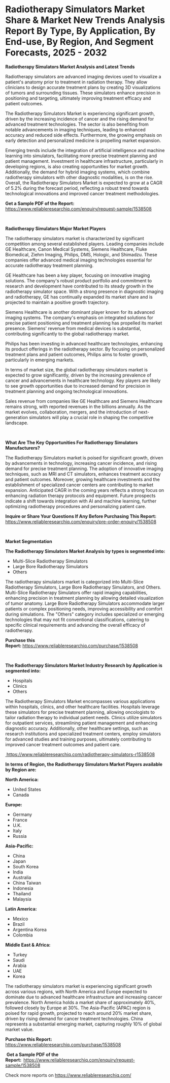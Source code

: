<p><h1>Radiotherapy Simulators Market Share & Market New Trends Analysis Report By Type, By Application, By End-use, By Region, And Segment Forecasts, 2025 - 2032</h1></p><p><strong>Radiotherapy Simulators Market Analysis and Latest Trends</strong></p>
<p><p>Radiotherapy simulators are advanced imaging devices used to visualize a patient's anatomy prior to treatment in radiation therapy. They allow clinicians to design accurate treatment plans by creating 3D visualizations of tumors and surrounding tissues. These simulators enhance precision in positioning and targeting, ultimately improving treatment efficacy and patient outcomes.</p><p>The Radiotherapy Simulators Market is experiencing significant growth, driven by the increasing incidence of cancer and the rising demand for advanced treatment technologies. The sector is also benefiting from notable advancements in imaging techniques, leading to enhanced accuracy and reduced side effects. Furthermore, the growing emphasis on early detection and personalized medicine is propelling market expansion.</p><p>Emerging trends include the integration of artificial intelligence and machine learning into simulators, facilitating more precise treatment planning and patient management. Investment in healthcare infrastructure, particularly in developing regions, is also creating opportunities for market growth. Additionally, the demand for hybrid imaging systems, which combine radiotherapy simulators with other diagnostic modalities, is on the rise. Overall, the Radiotherapy Simulators Market is expected to grow at a CAGR of 5.2% during the forecast period, reflecting a robust trend towards technological innovations and improved cancer treatment methodologies.</p></p>
<p><strong>Get a Sample PDF of the Report:&nbsp;</strong> <a href="https://www.reliableresearchiq.com/enquiry/request-sample/1538508?utm_campaign=2758&utm_medium=2&utm_source=Github&utm_content=ia&utm_term=03032025&utm_id=radiotherapy-simulators">https://www.reliableresearchiq.com/enquiry/request-sample/1538508</a></p>
<p>&nbsp;</p>
<p><strong>Radiotherapy Simulators Major Market Players</strong></p>
<p><p>The radiotherapy simulators market is characterized by significant competition among several established players. Leading companies include GE Healthcare, Canon Medical Systems, Siemens Healthcare, Fluke Biomedical, Ziehm Imaging, Philips, DMS, Hologic, and Shimadzu. These companies offer advanced medical imaging technologies essential for accurate radiotherapy treatment planning.</p><p>GE Healthcare has been a key player, focusing on innovative imaging solutions. The company's robust product portfolio and commitment to research and development have contributed to its steady growth in the radiotherapy simulator space. With a strong presence in diagnostic imaging and radiotherapy, GE has continually expanded its market share and is projected to maintain a positive growth trajectory.</p><p>Siemens Healthcare is another dominant player known for its advanced imaging systems. The company's emphasis on integrated solutions for precise patient positioning and treatment planning has propelled its market presence. Siemens' revenue from medical devices is substantial, contributing significantly to the global radiotherapy market.</p><p>Philips has been investing in advanced healthcare technologies, enhancing its product offerings in the radiotherapy sector. By focusing on personalized treatment plans and patient outcomes, Philips aims to foster growth, particularly in emerging markets.</p><p>In terms of market size, the global radiotherapy simulators market is expected to grow significantly, driven by the increasing prevalence of cancer and advancements in healthcare technology. Key players are likely to see growth opportunities due to increased demand for precision in treatment planning and ongoing technological innovations.</p><p>Sales revenue from companies like GE Healthcare and Siemens Healthcare remains strong, with reported revenues in the billions annually. As the market evolves, collaboration, mergers, and the introduction of next-generation simulators will play a crucial role in shaping the competitive landscape.</p></p>
<p>&nbsp;</p>
<p><strong>What Are The Key Opportunities For Radiotherapy Simulators Manufacturers?</strong></p>
<p><p>The Radiotherapy Simulators market is poised for significant growth, driven by advancements in technology, increasing cancer incidence, and rising demand for precise treatment planning. The adoption of innovative imaging techniques, such as MRI and CT simulators, enhances treatment accuracy and patient outcomes. Moreover, growing healthcare investments and the establishment of specialized cancer centers are contributing to market expansion. Anticipated CAGR in the coming years reflects a strong focus on enhancing radiation therapy protocols and equipment. Future prospects indicate a shift towards integration with AI and machine learning, further optimizing radiotherapy procedures and personalizing patient care.</p></p>
<p><strong>Inquire or Share Your Questions If Any Before Purchasing This Report:</strong> <a href="https://www.reliableresearchiq.com/enquiry/pre-order-enquiry/1538508?utm_campaign=2758&utm_medium=2&utm_source=Github&utm_content=ia&utm_term=03032025&utm_id=radiotherapy-simulators">https://www.reliableresearchiq.com/enquiry/pre-order-enquiry/1538508</a></p>
<p>&nbsp;</p>
<p><strong>Market Segmentation</strong></p>
<p><strong>The Radiotherapy Simulators Market Analysis by types is segmented into:</strong></p>
<p><ul><li>Multi-Slice Radiotherapy Simulators</li><li>Large Bore Radiotherapy Simulators</li><li>Others</li></ul></p>
<p><p>The radiotherapy simulators market is categorized into Multi-Slice Radiotherapy Simulators, Large Bore Radiotherapy Simulators, and Others. Multi-Slice Radiotherapy Simulators offer rapid imaging capabilities, enhancing precision in treatment planning by allowing detailed visualization of tumor anatomy. Large Bore Radiotherapy Simulators accommodate larger patients or complex positioning needs, improving accessibility and comfort during simulations. The "Others" category includes specialized or emerging technologies that may not fit conventional classifications, catering to specific clinical requirements and advancing the overall efficacy of radiotherapy.</p></p>
<p><strong>Purchase this Report:&nbsp;</strong><a href="https://www.reliableresearchiq.com/purchase/1538508?utm_campaign=2758&utm_medium=2&utm_source=Github&utm_content=ia&utm_term=03032025&utm_id=radiotherapy-simulators">https://www.reliableresearchiq.com/purchase/1538508</a></p>
<p>&nbsp;</p>
<p><strong>The Radiotherapy Simulators Market Industry Research by Application is segmented into:</strong></p>
<p><ul><li>Hospitals</li><li>Clinics</li><li>Others</li></ul></p>
<p><p>The Radiotherapy Simulators Market encompasses various applications within hospitals, clinics, and other healthcare facilities. Hospitals leverage these simulators for precise treatment planning, allowing oncologists to tailor radiation therapy to individual patient needs. Clinics utilize simulators for outpatient services, streamlining patient management and enhancing diagnostic accuracy. Additionally, other healthcare settings, such as research institutions and specialized treatment centers, employ simulators for advanced studies and training purposes, ultimately contributing to improved cancer treatment outcomes and patient care.</p></p>
<p><a href="https://www.reliableresearchiq.com/radiotherapy-simulators-r1538508?utm_campaign=2758&utm_medium=2&utm_source=Github&utm_content=ia&utm_term=03032025&utm_id=radiotherapy-simulators">&nbsp;https://www.reliableresearchiq.com/radiotherapy-simulators-r1538508</a></p>
<p><strong>In terms of Region, the Radiotherapy Simulators Market Players available by Region are:</strong></p>
<p>
    <p> <strong> North America: </strong>
        <ul>
            <li>United States</li>
            <li>Canada</li>
        </ul>
        </p> 
    <p> <strong> Europe: </strong>
        <ul>
            <li>Germany</li>
            <li>France</li>
            <li>U.K.</li>
            <li>Italy</li>
            <li>Russia</li>
        </ul>
        </p> 
    <p> <strong> Asia-Pacific: </strong>
        <ul>
            <li>China</li>
            <li>Japan</li>
            <li>South Korea</li>
            <li>India</li>
            <li>Australia</li>
            <li>China Taiwan</li>
            <li>Indonesia</li>
            <li>Thailand</li>
            <li>Malaysia</li>
        </ul>
        </p> 
    <p> <strong> Latin America: </strong>
        <ul>
            <li>Mexico</li>
            <li>Brazil</li>
            <li>Argentina Korea</li>
            <li>Colombia</li>
        </ul>
        </p> 
    <p> <strong> Middle East & Africa: </strong>
        <ul>
            <li>Turkey</li>
            <li>Saudi</li>
            <li>Arabia</li>
            <li>UAE</li>
            <li>Korea</li>
        </ul>
    </p>
    </p>
<p><p>The radiotherapy simulators market is experiencing significant growth across various regions, with North America and Europe expected to dominate due to advanced healthcare infrastructure and increasing cancer prevalence. North America holds a market share of approximately 40%, followed closely by Europe at 30%. The Asia-Pacific (APAC) region is poised for rapid growth, projected to reach around 20% market share, driven by rising demand for cancer treatment technologies. China represents a substantial emerging market, capturing roughly 10% of global market value.</p></p>
<p><strong>Purchase this Report: </strong><a href="https://www.reliableresearchiq.com/purchase/1538508?utm_campaign=2758&utm_medium=2&utm_source=Github&utm_content=ia&utm_term=03032025&utm_id=radiotherapy-simulators">https://www.reliableresearchiq.com/purchase/1538508</a></p>
<p>&nbsp;<strong>Get a Sample PDF of the Report:&nbsp;&nbsp;</strong><a href="https://www.reliableresearchiq.com/enquiry/request-sample/1538508?utm_campaign=2758&utm_medium=2&utm_source=Github&utm_content=ia&utm_term=03032025&utm_id=radiotherapy-simulators">https://www.reliableresearchiq.com/enquiry/request-sample/1538508</a></p>
<p><strong></strong></p>
<p>Check more reports on <a href="https://www.reliableresearchiq.com/?utm_campaign=2758&utm_medium=2&utm_source=Github&utm_content=ia&utm_term=03032025&utm_id=radiotherapy-simulators">https://www.reliableresearchiq.com/</a></p>
